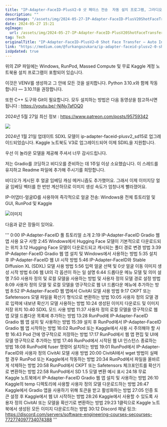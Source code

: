 ```yaml
---
title: "IP-Adapter-FaceID-PlusV2-0 샷 페이스 전송  자동 설치 프로그램, 그라디오 앱  집적화된 컴퓨팅, 런팟, 캐글, 윈도우"
description: ""
coverImage: "/assets/img/2024-05-27-IP-Adapter-FaceID-PlusV20ShotFaceTransferAutoInstallerGradioAppMassedComputeRunPodKaggleWindows_0.png"
date: 2024-05-27 15:21
ogImage:
  url: /assets/img/2024-05-27-IP-Adapter-FaceID-PlusV20ShotFaceTransferAutoInstallerGradioAppMassedComputeRunPodKaggleWindows_0.png
tag: Tech
originalTitle: "IP-Adapter-FaceID-PlusV2–0 Shot Face Transfer — Auto Installer , Gradio App — Massed Compute, RunPod, Kaggle, Windows"
link: "https://medium.com/@furkangozukara/ip-adapter-faceid-plusv2-0-shot-face-transfer-auto-installer-gradio-app-massed-compute-8b4e203e9408"
isUpdated: true
---
```


위의 ZIP 파일에는 Windows, RunPod, Massed Compute 및 무료 Kaggle 계정 노트북용 설치 프로그램이 포함되어 있습니다.

이것은 VENV를 생성하고 그 안에 모든 것을 설치합니다. Python 3.10.x와 함께 작동합니다 — 3.10.11을 권장합니다.

또한 C++ 도구와 Git이 필요합니다. 모두 설치하는 방법은 다음 동영상을 참고하시면 됩니다 : https://youtu.be/-NjNy7afOQ0

2024년 5월 27일 최신 정보 : https://www.patreon.com/posts/95759342

<!-- cozy-coder - 수평 -->

<ins class="adsbygoogle"
     style="display:block"
     data-ad-client="ca-pub-4877378276818686"
     data-ad-slot="1107185301"
     data-ad-format="auto"
     data-full-width-responsive="true"></ins>

<script>
     (adsbygoogle = window.adsbygoogle || []).push({});
</script>

<img src="/assets/img/2024-05-27-IP-Adapter-FaceID-PlusV20ShotFaceTransferAutoInstallerGradioAppMassedComputeRunPodKaggleWindows_0.png" />

2024년 1월 21일 업데이트
SDXL 모델이 ip-adapter-faceid-plusv2_sd15로 업그레이드되었습니다.
Kaggle 노트북도 V3로 업그레이드되어 이제 SDXL을 지원합니다.

우선 이 놀라운 모델을 제공해 주셔서 너무 감사드립니다.

저는 Gradio를 코딩하고 비디오를 준비하는 데 1주일 이상 소요했습니다. 이 스레드를 유지하고 Readme 파일에 추가해 주시기를 희망합니다.

<!-- cozy-coder - 수평 -->

<ins class="adsbygoogle"
     style="display:block"
     data-ad-client="ca-pub-4877378276818686"
     data-ad-slot="1107185301"
     data-ad-format="auto"
     data-full-width-responsive="true"></ins>

<script>
     (adsbygoogle = window.adsbygoogle || []).push({});
</script>

비디오가 게시된 후 얼굴 임베딩 캐싱 메커니즘도 추가했어요. 그래서 이제 이미지당 얼굴 임베딩 벡터를 한 번만 계산하므로 이미지 생성 속도가 엄청나게 빨라졌어요.

IP-어댑터-얼굴ID를 사용하여 즉각적으로 얼굴 전송: Windows용 전체 튜토리얼 및 GUI, RunPod 및 Kaggle

![이미지](/assets/img/2024-05-27-IP-Adapter-FaceID-PlusV20ShotFaceTransferAutoInstallerGradioAppMassedComputeRunPodKaggleWindows_1.png)

다음과 같은 장들이 있어요.

<!-- cozy-coder - 수평 -->

<ins class="adsbygoogle"
     style="display:block"
     data-ad-client="ca-pub-4877378276818686"
     data-ad-slot="1107185301"
     data-ad-format="auto"
     data-full-width-responsive="true"></ins>

<script>
     (adsbygoogle = window.adsbygoogle || []).push({});
</script>

'''
0:00 IP-Adapter-FaceID 풀 튜토리얼 소개
2:19 IP-Adapter-FaceID Gradio 웹 앱 사용 요구 사항
2:45 Windows에서 Hugging Face 모델이 기본적으로 다운로드되는 위치
3:12 Hugging Face 모델이 다운로드되고 캐시되는 폴더 경로 변경 방법
3:39 IP-Adapter-FaceID Gradio 웹 앱 설치 및 Windows에서 사용하는 방법
5:35 설치 후 IP-Adapter-FaceID 웹 UI 시작 방법
5:46 IP-Adapter-FaceID와 Stable Diffusion XL (SDXL) 모델 사용 방법
5:56 입력 얼굴 선택 및 0샷 얼굴 이동 이미지 생성 시작 방법
6:06 웹 UI의 각 옵션이 하는 일 설명
6:44 드롭다운 메뉴 모델 및 의미 설명
7:50 사용자 정의 및 로컬 모델을 사용하는 방법 및 사용자 정의 모델 경로 설정 방법
8:09 사용자 정의 모델 및 로컬 모델을 영구적으로 웹 UI 드롭다운 메뉴에 추가하는 방법
8:52 IP-Adapter-FaceID 웹 앱에서 CivitAI 모델 사용 방법
9:17 CKPT 또는 Safetensors 모델 파일을 확산기 형식으로 변환하는 방법
10:05 사용자 정의 모델 경로 입력에 내보낸 확산기 모델 사용하는 방법
10:24 생성된 이미지 다운로드 및 이미지 저장 위치
10:40 SDXL 모드 사용 방법
11:37 사용자 정의 로컬 모델을 영구적으로 웹 앱 모델 드롭다운 목록에 추가하는 방법
13:28 RunPod에 IP-Adapter-FaceID Gradio 웹 앱 설치 및 사용하는 방법
15:39 설치 후 RunPod에서 IP-Adapter-FaceID Gradio 웹 앱 시작하는 방법
16:02 RunPod 또는 Kaggle에서 사용 시 주의해야 할 사항
16:43 Pod 간에 영구적으로 저장하는 방법
17:17 RunPod에서 웹 앱 편집 및 UI에 모델 영구적으로 추가하는 방법
17:46 RunPod에서 시작된 웹 UI 인스턴스 종료하는 방법
18:08 RunPod에 fuser 명령어 설치하는 방법
19:01 RunPod에서 IP-Adapter-FaceID와 사용자 정의 CivitAI 모델 사용 방법
20:00 CivitAI에서 wget 방법이 실패할 경우 RunPod 또는 Kaggle에서 작동하는 방법
20:34 RunPod에서 파일을 올바르게 삭제하는 방법
20:58 RunPod에서 CKPT 또는 Safetensors 체크포인트를 확산기로 변환하는 방법
22:58 RunPod에서 SD 1.5 모델 변환 예시 표시
24:18 무료 Kaggle 노트북에서 IP-Adapter-FaceID Gradio 웹 앱 설치 및 사용하는 방법
26:10 Kaggle의 temp 디렉토리에 사용할 사용자 정의 모델 다운로드하는 방법
26:47 Kaggle에서 Gradio 앱을 사용하기 위해 토큰을 받고 활성화하는 방법
27:05 인증 토큰 설정 후 Kaggle에서 웹 UI 시작하는 방법
28:26 Kaggle에서 사용할 수 있도록 사용자 정의 CivitAI 또는 모델을 확산기로 변환하는 방법
29:23 1클릭으로 Kaggle 노트북에서 생성된 모든 이미지 다운로드하는 방법
30:12 Discord 채널 링크: https://discord.com/servers/software-engineering-courses-secourses-772774097734074388
'''
